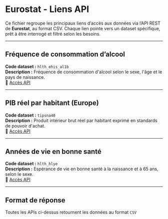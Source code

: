 # Eurostat - Liens API

Ce fichier regroupe les principaux liens d’accès aux données via l’API REST de **Eurostat**, au format CSV.
Chaque lien pointe vers un dataset spécifique, prêt à être interrogé et filtré selon les besoins.

---

## Fréquence de consommation d’alcool  
**Code dataset :** `hlth_ehis_al1b`  
**Description :** Fréquence de consommation d'alcool selon le sexe, l'âge et le pays de naissance.  
🔗 [Accès API](https://ec.europa.eu/eurostat/api/dissemination/sdmx/3.0/data/dataflow/ESTAT/hlth_ehis_al1b/1.0?compress=false&format=csvdata&formatVersion=2.0&lang=en&labels=name)

---

## PIB réel par habitant (Europe)  
**Code dataset :** `tipsna40`  
**Description :** Produit intérieur brut réel par habitant exprimé en standards de pouvoir d'achat.  
🔗 [Accès API](https://ec.europa.eu/eurostat/api/dissemination/sdmx/3.0/data/dataflow/ESTAT/tipsna40/1.0?compress=false&format=csvdata&formatVersion=2.0&lang=en&labels=name)

---

## Années de vie en bonne santé  
**Code dataset :** `hlth_hlye`  
**Description :** Espérance de vie en bonne santé à la naissance et à 65 ans, selon le sexe.  
🔗 [Accès API](https://ec.europa.eu/eurostat/api/dissemination/sdmx/3.0/data/dataflow/ESTAT/hlth_hlye/1.0?compress=false&format=csvdata&formatVersion=2.0&lang=en&labels=name)

---

## Format de réponse
Toutes les APIs ci-dessus retournent les données au format `CSV`